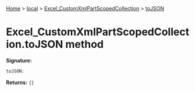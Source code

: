 [Home](./index) &gt; [local](local.md) &gt; [Excel\_CustomXmlPartScopedCollection](local.excel_customxmlpartscopedcollection.md) &gt; [toJSON](local.excel_customxmlpartscopedcollection.tojson.md)

# Excel\_CustomXmlPartScopedCollection.toJSON method


**Signature:**
```javascript
toJSON:
```
**Returns:** `{}`

